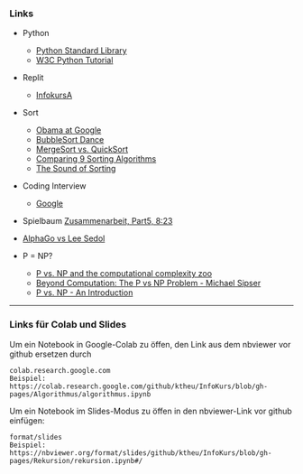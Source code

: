 


### Links

* Python
  * [Python Standard Library](https://docs.python.org/3/library/index.html#library-index)
  * [W3C Python Tutorial](https://www.w3schools.com/python/default.asp)

* Replit
  * [InfokursA](https://replit.com/teams/join/cjkhhkrgmhfnahjwkdllbrapjbywzebu-InfokursA)

* Sort
   * [Obama at Google](https://www.youtube.com/watch?v=k4RRi_ntQc8)
   * [BubbleSort Dance](https://www.youtube.com/watch?v=lyZQPjUT5B4)
   * [MergeSort vs. QuickSort](https://www.youtube.com/watch?v=es2T6KY45cA&t=3s)
   * [Comparing 9 Sorting Algorithms](https://www.youtube.com/watch?v=ZZuD6iUe3Pc&amp;feature=youtu.be)
   * [The Sound of Sorting](https://www.youtube.com/watch?v=kPRA0W1kECg)

* Coding Interview
  * [Google](https://www.youtube.com/watch?v=XKu_SEDAykw)

* Spielbaum 
  [Zusammenarbeit, Part5, 8:23](https://courses.edx.org/courses/BerkeleyX/CS188x_1/1T2013/courseware/e388ea8629ff4228845b54d70ffc8afd/8616451481ba41d4a40afcf13bc8ab1c/?activate_block_id=i4x%3A%2F%2FBerkeleyX%2FCS188x_1%2Fsequential%2F8616451481ba41d4a40afcf13bc8ab1c)
  
* [AlphaGo vs Lee Sedol](https://www.youtube.com/watch?v=jGyCsVhtW0M)

* P = NP? 
  * [P vs. NP and the computational complexity zoo](https://www.youtube.com/watch?v=YX40hbAHx3s&amp;t=11s)
  * [Beyond Computation: The P vs NP Problem - Michael Sipser](https://www.youtube.com/watch?v=msp2y_Y5MLE)
  * [P vs. NP - An Introduction](https://www.youtube.com/watch?v=OY41QYPI8cw)


---
### Links für Colab und Slides

Um ein Notebook in Google-Colab zu öffen, den Link aus dem nbviewer vor github ersetzen durch

```
colab.research.google.com
Beispiel: https://colab.research.google.com/github/ktheu/InfoKurs/blob/gh-pages/Algorithmus/algorithmus.ipynb
```

Um ein Notebook im Slides-Modus zu öffen in den nbviewer-Link vor github einfügen:

```
format/slides
Beispiel: https://nbviewer.org/format/slides/github/ktheu/InfoKurs/blob/gh-pages/Rekursion/rekursion.ipynb#/   

```

 
 
 

